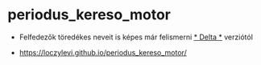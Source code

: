 # periodus_kereso_motor

* Felfedezők töredékes neveit is képes már felismerni <a style="text-decoration: underline;" href="https://loczylevi.github.io/periodus_kereso_motor/" target="_blank">* Delta *</a> verziótól</legend>

* https://loczylevi.github.io/periodus_kereso_motor/

